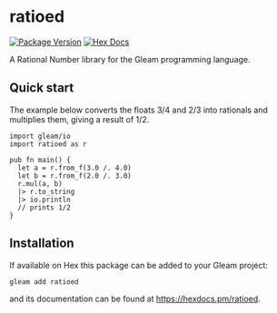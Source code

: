 # ratioed

[![Package Version](https://img.shields.io/hexpm/v/ratioed)](https://hex.pm/packages/ratioed)
[![Hex Docs](https://img.shields.io/badge/hex-docs-ffaff3)](https://hexdocs.pm/ratioed/)

A Rational Number library for the Gleam programming language.

## Quick start

The example below converts the floats 3/4 and 2/3 into rationals and multiplies them, giving a result of 1/2.

```gleam
import gleam/io
import ratioed as r

pub fn main() {
  let a = r.from_f(3.0 /. 4.0)
  let b = r.from_f(2.0 /. 3.0)
  r.mul(a, b)
  |> r.to_string
  |> io.println
  // prints 1/2
}
```

## Installation

If available on Hex this package can be added to your Gleam project:

```sh
gleam add ratioed
```

and its documentation can be found at <https://hexdocs.pm/ratioed>.
